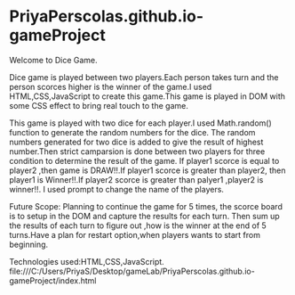 # PriyaPerscolas.github.io-gameProject

Welcome to Dice Game.

Dice game is played between two players.Each person takes turn and the person scorces higher is the winner of the game.I used HTML,CSS,JavaScript to create this game.This game is played in DOM with some CSS effect to bring real touch to the game.

This game is played with two dice for each player.I used Math.random() function to generate the random numbers for the dice. The random numbers generated for two dice is added to give the result of highest number.Then strict camparsion is done between two players for three condition to determine the result of the game. If player1 scorce is equal to player2 ,then  game is DRAW!!.If player1 scorce is greater than player2, then player1 is Winner!!.If player2 scorce is greater than palyer1 ,player2 is winner!!. I used prompt to change the name of the players.

Future Scope:
Planning to continue the game for 5 times, the scorce board is to setup in the DOM and capture the results for each turn. Then sum up the results of each turn to figure out ,how is the winner at the end of 5 turns.Have a plan for restart option,when players wants to start from  beginning.

Technologies used:HTML,CSS,JavaScript.
file:///C:/Users/PriyaS/Desktop/gameLab/PriyaPerscolas.github.io-gameProject/index.html

